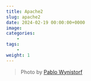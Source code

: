 ```yaml
---
title: Apache2
slug: apache2
date: 2024-02-19 00:00:00+0000
image: 
categories:
    - 
tags:
    - 
weight: 1
---
```


> Photo by [Pablo Wynistorf](https://www.pablo.one)
